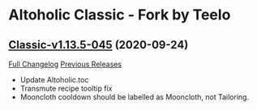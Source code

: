 # Altoholic Classic - Fork by Teelo

## [Classic-v1.13.5-045](https://github.com/teelolws/Altoholic-Classic/tree/Classic-v1.13.5-045) (2020-09-24)
[Full Changelog](https://github.com/teelolws/Altoholic-Classic/compare/Classic-v1.13.5-044...Classic-v1.13.5-045) [Previous Releases](https://github.com/teelolws/Altoholic-Classic/releases)

- Update Altoholic.toc  
- Transmute recipe tooltip fix  
- Mooncloth cooldown should be labelled as Mooncloth, not Tailoring.  
